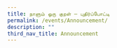 ```yaml
---
title: நாளும் ஒரு குறள் – புதிர்ப்போட்டி
permalink: /events/Announcement/
description: ""
third_nav_title: Announcement
---
```

